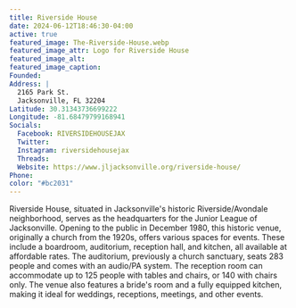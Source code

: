 ```yaml
---
title: Riverside House
date: 2024-06-12T18:46:30-04:00
active: true
featured_image: The-Riverside-House.webp
featured_image_attr: Logo for Riverside House
featured_image_alt: 
featured_image_caption: 
Founded: 
Address: |
  2165 Park St.
  Jacksonville, FL 32204  
Latitude: 30.31343736699222
Longitude: -81.68479799168941
Socials: 
  Facebook: RIVERSIDEHOUSEJAX
  Twitter: 
  Instagram: riversidehousejax
  Threads:
  Website: https://www.jljacksonville.org/riverside-house/
Phone: 	
color: "#bc2031"
---
```

Riverside House, situated in Jacksonville's historic Riverside/Avondale neighborhood, serves as the headquarters for the Junior League of Jacksonville. Opening to the public in December 1980, this historic venue, originally a church from the 1920s, offers various spaces for events. These include a boardroom, auditorium, reception hall, and kitchen, all available at affordable rates. The auditorium, previously a church sanctuary, seats 283 people and comes with an audio/PA system. The reception room can accommodate up to 125 people with tables and chairs, or 140 with chairs only. The venue also features a bride's room and a fully equipped kitchen, making it ideal for weddings, receptions, meetings, and other events.